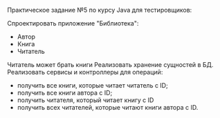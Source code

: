 Практическое задание №5 по курсу Java для тестировщиков:

Спроектировать приложение "Библиотека":
 - Автор
 - Книга
 - Читатель
 
Читатель может брать книги Реализовать хранение сущностей в БД. Реализовать сервисы и контроллеры для операций:
 - получить все книги, которые читает читатель с ID;
 - получить все книги автора с ID;
 - получить читателя, который читает книгу с ID
 - получить всех читателей, которые читают книги автора с ID.